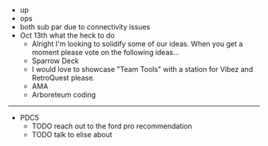 - up
- ops
- both sub par due to connectivity issues
- Oct 13th what the heck to do
	- Alright I'm looking to solidify some of our ideas. When you get a moment please vote on the following ideas...
	- Sparrow Deck
	- I would love to showcase "Team Tools" with a station for Vibez and RetroQuest please.
	- AMA
	- Arboreteum coding
- ---
- PDC5
	- TODO reach out to the ford pro recommendation
	- TODO talk to elise about